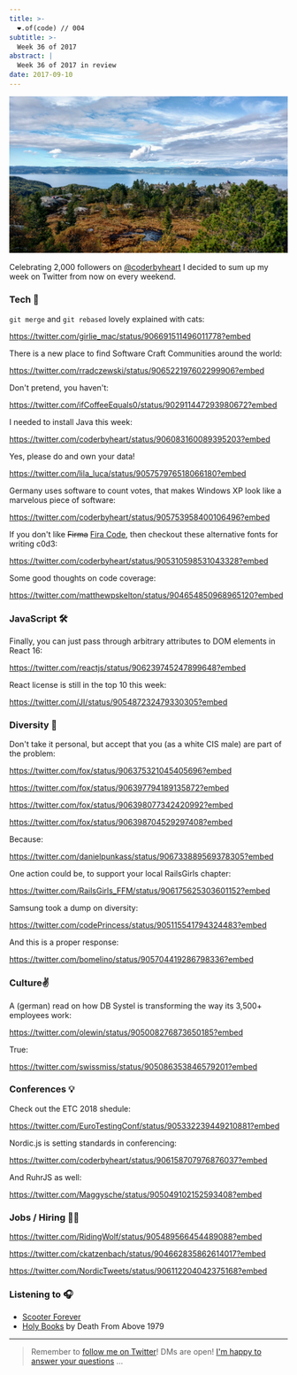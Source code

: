 ```yaml
---
title: >-
  ❤️.of(code) // 004
subtitle: >-
  Week 36 of 2017
abstract: |
  Week 36 of 2017 in review
date: 2017-09-10
---
```


![Geitfjellet](../media/2017-09-10-heart-of-code-004.jpg)

Celebrating 2,000 followers on [@coderbyheart](https://twitter.com/coderbyheart)
I decided to sum up my week on Twitter from now on every weekend.

### Tech 🚀

`git merge` and `git rebased` lovely explained with cats:

<https://twitter.com/girlie_mac/status/906691511496011778?embed>

There is a new place to find Software Craft Communities around the world:

<https://twitter.com/rradczewski/status/906522197602299906?embed>

Don't pretend, you haven't:

<https://twitter.com/ifCoffeeEquals0/status/902911447293980672?embed>

I needed to install Java this week:

<https://twitter.com/coderbyheart/status/906083160089395203?embed>

Yes, please do and own your data!

<https://twitter.com/lila_luca/status/905757976518066180?embed>

Germany uses software to count votes, that makes Windows XP look like a
marvelous piece of software:

<https://twitter.com/coderbyheart/status/905753958400106496?embed>

If you don't like ~~Firma~~ [Fira Code](https://github.com/tonsky/FiraCode),
then checkout these alternative fonts for writing c0d3:

<https://twitter.com/coderbyheart/status/905310598531043328?embed>

Some good thoughts on code coverage:

<https://twitter.com/matthewpskelton/status/904654850968965120?embed>

<script async src="//platform.twitter.com/widgets.js" charset="utf-8"></script>

### JavaScript 🛠

Finally, you can just pass through arbitrary attributes to DOM elements in React
16:

<https://twitter.com/reactjs/status/906239745247899648?embed>

React license is still in the top 10 this week:

<https://twitter.com/JI/status/905487232479330305?embed>

### Diversity 🌈

Don't take it personal, but accept that you (as a white CIS male) are part of
the problem:

<https://twitter.com/fox/status/906375321045405696?embed>

<https://twitter.com/fox/status/906397794189135872?embed>

<https://twitter.com/fox/status/906398077342420992?embed>

<https://twitter.com/fox/status/906398704529297408?embed>

Because:

<https://twitter.com/danielpunkass/status/906733889569378305?embed>

One action could be, to support your local RailsGirls chapter:

<https://twitter.com/RailsGirls_FFM/status/906175625303601152?embed>

Samsung took a dump on diversity:

<https://twitter.com/codePrincess/status/905115541794324483?embed>

And this is a proper response:

<https://twitter.com/bomelino/status/905704419286798336?embed>

<script async src="//platform.twitter.com/widgets.js" charset="utf-8"></script>

### Culture✌️

A (german) read on how DB Systel is transforming the way its 3,500+ employees
work:

<https://twitter.com/olewin/status/905008276873650185?embed>

True:

<https://twitter.com/swissmiss/status/905086353846579201?embed>

### Conferences 💡

Check out the ETC 2018 shedule:

<https://twitter.com/EuroTestingConf/status/905332239449210881?embed>

Nordic.js is setting standards in conferencing:

<https://twitter.com/coderbyheart/status/906158707976876037?embed>

And RuhrJS as well:

<https://twitter.com/Maggysche/status/905049102152593408?embed>

### Jobs / Hiring 💪🏻

<https://twitter.com/RidingWolf/status/905489566454489088?embed>

<https://twitter.com/ckatzenbach/status/904662835862614017?embed>

<https://twitter.com/NordicTweets/status/906112204042375168?embed>

### Listening to 🎧

- [Scooter Forever](https://open.spotify.com/album/61dG69PPm8xgGHVcskwMb9)
- [Holy Books](https://open.spotify.com/album/5zbkY5tpYHzcZguAb2Ybfy) by Death
  From Above 1979

---

> Remember to [follow me on Twitter](https://twitter.com/coderbyheart)! DMs are
> open!
> [I'm happy to answer your questions](https://twitter.com/coderbyheart/status/895631124021563394)
> ...
